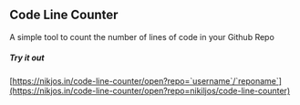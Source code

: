 ## Code Line Counter
A simple tool to count the number of lines of code in your Github Repo  

##### Try it out
[https://nikjos.in/code-line-counter/open?repo=`username`/`reponame`](https://nikjos.in/code-line-counter/open?repo=nikiljos/code-line-counter)
